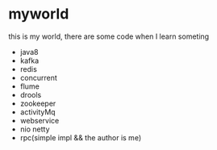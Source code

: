 # myworld
this is my world, there are some code when I learn someting
- java8
- kafka
- redis
- concurrent
- flume
- drools
- zookeeper
- activityMq
- webservice
- nio netty
- rpc(simple impl && the author is me) 